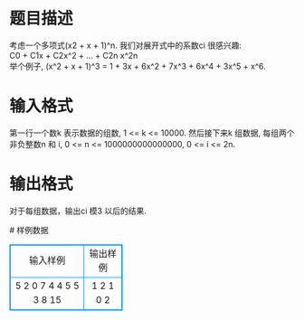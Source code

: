 # 

 
 # 题目描述 
<p>
考虑一个多项式(x2 + x + 1)^n. 我们对展开式中的系数ci 很感兴趣:<br>C0 + C1x + C2x^2 + ... + C2n x^2n<br>举个例子, (x^2 + x + 1)^3 = 1 + 3x + 6x^2 + 7x^3 + 6x^4 + 3x^5 + x^6.<br></p> 

 
 # 输入格式 
<p>
第一行一个数k 表示数据的组数, 1 <= k <= 10000. 然后接下来k 组数据, 每组两个非负整数n 和 i, 0 <= n <= 1000000000000000, 0 <= i <= 2n. <br></p> 

 
 # 输出格式 
<p>
对于每组数据，输出ci 模3 以后的结果. <br></p> 
# 样例数据
<style>
        table,table tr th, table tr td { border:1px solid #0094ff; }
        table { width: 200px; min-height: 25px; line-height: 25px; text-align: center; border-collapse: collapse;}   
    </style>
<table>
	<tr>
		<td>输入样例</td>
		<td>输出样例</td>
	</tr>
<tr><td>5
2 0
7 4
4 5
5 3
8 15
</td><td>1
2
1
0
2</td></tr></table>
